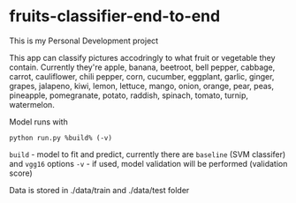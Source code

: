# fruits-classifier-end-to-end

This is my Personal Development project

This app can classify pictures accodringly to what fruit or vegetable they contain.
Currently they're apple, banana, beetroot, bell pepper, cabbage, carrot, cauliflower,
chili pepper, corn, cucumber, eggplant, garlic, ginger, grapes, jalapeno, kiwi,
lemon, lettuce, mango, onion, orange, pear, peas, pineapple, pomegranate,
potato, raddish, spinach, tomato, turnip, watermelon.

Model runs with

```
python run.py %build% (-v) 
```
```build``` - model to fit and predict, currently there are ```baseline``` (SVM classifer) and ```vgg16``` options
```-v``` - if used, model validation will be performed (validation score)

Data is stored in ./data/train and ./data/test folder